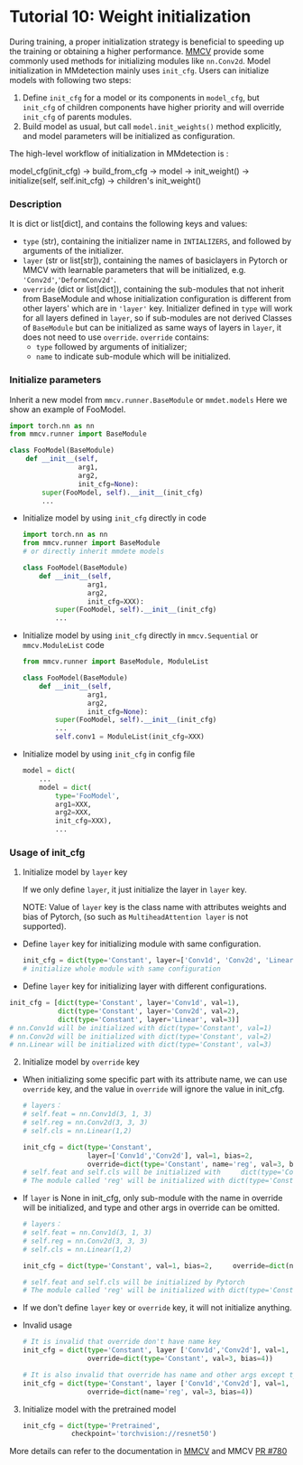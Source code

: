 # Tutorial 10: Weight initialization

During training, a proper initialization strategy is beneficial to speeding up the training or obtaining a higher performance. [MMCV](https://github.com/open-mmlab/mmcv/blob/master/mmcv/cnn/utils/weight_init.py) provide some commonly used methods for initializing modules like `nn.Conv2d`. Model initialization in MMdetection mainly uses `init_cfg`. Users can initialize models with following two steps:

1. Define `init_cfg` for a model or its components in `model_cfg`,  but `init_cfg` of children components have higher priority and will override `init_cfg` of parents modules.
2. Build model as usual, but call `model.init_weights()` method explicitly, and model parameters will be initialized as configuration.

The high-level workflow of initialization in MMdetection is :

model_cfg(init_cfg) -> build_from_cfg -> model -> init_weight() -> initialize(self, self.init_cfg) -> children's init_weight()

### Description

It is dict or list[dict], and contains the following keys and values:

- `type` (str), containing the initializer name in `INTIALIZERS`, and followed by arguments of the initializer.
- `layer` (str or list[str]), containing the names of basiclayers in Pytorch or MMCV with learnable parameters that will be initialized, e.g. `'Conv2d'`,`'DeformConv2d'`.
- `override` (dict or list[dict]),  containing the sub-modules that not inherit from BaseModule and whose initialization configuration is different from other layers' which are in `'layer'` key. Initializer defined in `type` will work for all layers defined in `layer`, so if sub-modules are not derived Classes of `BaseModule` but can be initialized as same ways of layers in `layer`, it does not need to use `override`. `override` contains:
  - `type` followed by arguments of initializer;
  - `name` to indicate sub-module which will be initialized.

### Initialize parameters

Inherit a new model from `mmcv.runner.BaseModule` or `mmdet.models`  Here we show an example of FooModel.

```python
import torch.nn as nn
from mmcv.runner import BaseModule

class FooModel(BaseModule)
	def __init__(self,
                 arg1,
                 arg2,
                 init_cfg=None):
    	super(FooModel, self).__init__(init_cfg)
		...
```

- Initialize model by using `init_cfg` directly in code

	```python
	import torch.nn as nn
	from mmcv.runner import BaseModule
	# or directly inherit mmdete models

	class FooModel(BaseModule)
		def __init__(self,
	                arg1,
	                arg2,
	                init_cfg=XXX):
    		super(FooModel, self).__init__(init_cfg)
    	    ...
	```

- Initialize model by using `init_cfg` directly in `mmcv.Sequential` or `mmcv.ModuleList` code

	```python
	from mmcv.runner import BaseModule, ModuleList

	class FooModel(BaseModule)
		def __init__(self,
                	arg1,
                	arg2,
                	init_cfg=None):
    		super(FooModel, self).__init__(init_cfg)
        	...
        	self.conv1 = ModuleList(init_cfg=XXX)
	```

- Initialize model by using `init_cfg` in config file

	```python
	model = dict(
		...
    	model = dict(
        	type='FooModel',
        	arg1=XXX,
        	arg2=XXX,
        	init_cfg=XXX),
            ...
	```

### Usage of init_cfg

1. Initialize model by `layer` key

   If we only define `layer`, it just initialize the layer in `layer` key.

   NOTE: Value of `layer` key is the class name with attributes weights and bias of Pytorch, (so such as  `MultiheadAttention layer` is not supported).

- Define `layer` key for initializing module with same configuration.

  ```python
  init_cfg = dict(type='Constant', layer=['Conv1d', 'Conv2d', 'Linear'], val=1)
  # initialize whole module with same configuration
  ```

-  Define `layer` key for initializing layer with different configurations.

  ```python
  init_cfg = [dict(type='Constant', layer='Conv1d', val=1),
              dict(type='Constant', layer='Conv2d', val=2),
              dict(type='Constant', layer='Linear', val=3)]
  # nn.Conv1d will be initialized with dict(type='Constant', val=1)
  # nn.Conv2d will be initialized with dict(type='Constant', val=2)
  # nn.Linear will be initialized with dict(type='Constant', val=3)
  ```

2. Initialize model by `override` key

- When initializing some specific part with its attribute name, we can use `override` key, and the value in `override` will ignore the value in init_cfg.

  ```python
  # layers：
  # self.feat = nn.Conv1d(3, 1, 3)
  # self.reg = nn.Conv2d(3, 3, 3)
  # self.cls = nn.Linear(1,2)

  init_cfg = dict(type='Constant',
                  layer=['Conv1d','Conv2d'], val=1, bias=2,
                  override=dict(type='Constant', name='reg', val=3, bias=4))
  # self.feat and self.cls will be initialized with 	dict(type='Constant', val=1, bias=2)
  # The module called 'reg' will be initialized with dict(type='Constant', val=3, bias=4)
  ```

- If `layer` is None in init_cfg, only sub-module with the name in override will be initialized, and type and other args in override can be omitted.

	```python
	# layers：
	# self.feat = nn.Conv1d(3, 1, 3)
	# self.reg = nn.Conv2d(3, 3, 3)
	# self.cls = nn.Linear(1,2)

	init_cfg = dict(type='Constant', val=1, bias=2, 	override=dict(name='reg'))

	# self.feat and self.cls will be initialized by Pytorch
	# The module called 'reg' will be initialized with dict(type='Constant', val=1, bias=2)
	```

- If we don't define `layer` key or `override` key, it will not initialize anything.
- Invalid usage

	```python
	# It is invalid that override don't have name key
	init_cfg = dict(type='Constant', layer ['Conv1d','Conv2d'], val=1, bias=2,
	            	override=dict(type='Constant', val=3, bias=4))

	# It is also invalid that override has name and other args except type
	init_cfg = dict(type='Constant', layer ['Conv1d','Conv2d'], val=1, bias=2,
	                override=dict(name='reg', val=3, bias=4))
	```

3. Initialize model with the pretrained model

	```python
	init_cfg = dict(type='Pretrained',
                checkpoint='torchvision://resnet50')
	```

More details can refer to the documentation in [MMCV](https://mmcv.readthedocs.io/en/latest/cnn.html#weight-initialization) and MMCV [PR #780](https://github.com/open-mmlab/mmcv/pull/780)
